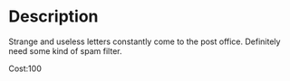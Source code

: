 # Description

Strange and useless letters constantly come to the post office. Definitely need some kind of spam filter.

Cost:100
